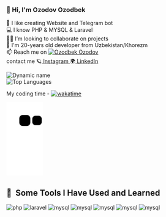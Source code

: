 ### 👋  Hi, I'm  Ozodov Ozodbek
 
    
💫 I like creating Website and Telegram bot\
💻 I know PHP & MYSQL & Laravel  \
👨‍💻 I’m looking to collaborate on projects \
💬 I'm 20-years old developer from Uzbekistan/Khorezm \
📫 Reach me on [![ Ozodbek Ozodov ](https://img.shields.io/badge/OzodovOzodbek-30302f?style=flat&logo=telegram)](https://t.me/Ozodbek_Ozodov2) <br> 
contact me
🪐<a href="https://www.instagram.com/ozodbek_ozodov1/" target="_blank"> Instagram </a>
🌍<a href="https://www.linkedin.com/in/ozodbek-ozodov-58a394248/" target="_blank"> LinkedIn </a>


![Dynamic name](https://github-readme-stats.vercel.app/api?username=Ozodbek0002&show_icons=true&theme=radical) <br>
![Top Languages](https://github-readme-stats.vercel.app/api/top-langs/?username=Ozodbek0002&layout=compact&theme=radical) <br>


My coding time -
[![wakatime](https://wakatime.com/badge/user/c96df822-ee4c-482a-a5e8-da028f80d870.svg)](https://wakatime.com/@c96df822-ee4c-482a-a5e8-da028f80d870)


![snake svg](https://github.com/Ozodbek0002/Ozodbek0002/blob/output/github-contribution-grid-snake.svg)


<h2> 🚀 &nbsp;Some Tools I Have Used and Learned</h2>
<p align="left">

  <img title="PHP"  src="https://cdn.jsdelivr.net/gh/devicons/devicon/icons/php/php-original.svg" alt="php" width="45" height="45"/>
  <img title="Laravel"  src="https://asset.brandfetch.io/ide68-31CH/idlxAUbIOo.jpeg" alt="laravel" width="45" height="45"/>
  <img title="MySQL"  src="https://e7.pngegg.com/pngimages/617/252/png-clipart-mysql-workbench-computer-icons-logo-database-server-blue-text.png" alt="mysql" width="45" height="45"/>
  <img title="HTML"  src="https://play-lh.googleusercontent.com/85WnuKkqDY4gf6tndeL4_Ng5vgRk7PTfmpI4vHMIosyq6XQ7ZGDXNtYG2s0b09kJMw" alt="mysql" width="45" height="45"/>
  <img title="CSS"  src="https://play-lh.googleusercontent.com/RTAZb9E639F4JBcuBRTPEk9_92I-kaKgBMw4LFxTGhdCQeqWukXh74rTngbQpBVGxqo" alt="mysql" width="45" height="45"/>
  <img title="Bootstrap"  src="https://avatars.githubusercontent.com/u/2918581?s=280&v=4" alt="mysql" width="45" height="45"/>
  <img title="JavaScript"  src="https://upload.wikimedia.org/wikipedia/commons/thumb/9/99/Unofficial_JavaScript_logo_2.svg/800px-Unofficial_JavaScript_logo_2.svg.png" alt="mysql" width="45" height="45"/>

